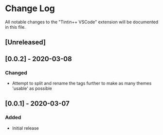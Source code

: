 # Change Log

All notable changes to the "Tintin++ VSCode" extension will be documented in this file.


## [Unreleased]

## [0.0.2] - 2020-03-08
### Changed
- Attempt to split and rename the tags further to make as many themes 'usable' as possible
    
## [0.0.1] - 2020-03-07
### Added
- Initial release